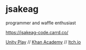 # jsakeag

programmer and waffle enthusiast

https://jsakeag-code.carrd.co/


[Unity Play](https://play.unity.com/u/Icerixx) //
[Khan Academy](https://www.khanacademy.org/profile/kaugandae2/projects) //
[Itch.io](https://icerixx.itch.io/)
